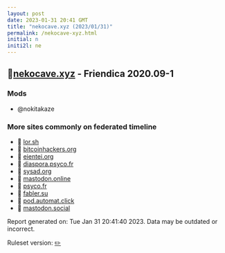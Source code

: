```yaml
---
layout: post
date: 2023-01-31 20:41 GMT
title: "nekocave.xyz (2023/01/31)"
permalink: /nekocave-xyz.html
initial: n
initi2l: ne
---
```


## 🐘[nekocave.xyz](https://nekocave.xyz) - Friendica 2020.09-1

### Mods
 * @nokitakaze

### More sites commonly on federated timeline

* 🐘 [lor.sh](/lor-sh.html)
* 🐘 [bitcoinhackers.org](/bitcoinhackers-org.html)
* 🐘 [eientei.org](/eientei-org.html)
* 🐘 [diaspora.psyco.fr](/diaspora-psyco-fr.html)
* 🐘 [sysad.org](/sysad-org.html)
* 🐘 [mastodon.online](/mastodon-online.html)
* 🐘 [psyco.fr](/psyco-fr.html)
* 🐘 [fabler.su](/fabler-su.html)
* 🐘 [pod.automat.click](/pod-automat-click.html)
* 🧸 [mastodon.social](/mastodon-social.html)

Report generated on: Tue Jan 31 20:41:40 2023. Data may be outdated or incorrect.

Ruleset version: [✏️](/version-pencil)
